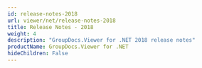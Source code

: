 ```yaml
---
id: release-notes-2018
url: viewer/net/release-notes-2018
title: Release Notes - 2018
weight: 4
description: "GroupDocs.Viewer for .NET 2018 release notes"
productName: GroupDocs.Viewer for .NET
hideChildren: False
---
```

